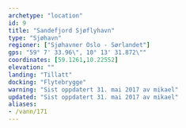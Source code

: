 ```yaml
---
archetype: "location"
id: 9
title: "Sandefjord Sjøflyhavn"
type: "Sjøhavn"
regioner: ["Sjøhavner Oslo - Sørlandet"]
gps: "59° 7' 33.96\", 10° 13' 31.872\""
coordinates: [59.1261,10.22552]
elevation: ""
landing: "Tillatt"
docking: "Flytebrygge"
warning: "Sist oppdatert 31. mai 2017 av mikael"
updated: "Sist oppdatert 31. mai 2017 av mikael"
aliases:
- /vann/171
---
```



